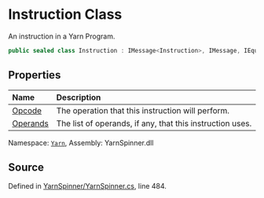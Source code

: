 # Instruction Class

An instruction in a Yarn Program.


```csharp
public sealed class Instruction : IMessage<Instruction>, IMessage, IEquatable<Instruction>, IDeepCloneable<Instruction>
```



## Properties
|Name|Description|
|:---|:---|
|[Opcode](/api/csharp/yarn/instruction.opcode.md)| The operation that this instruction will perform. |
|[Operands](/api/csharp/yarn/instruction.operands.md)| The list of operands, if any, that this instruction uses. |
<div class="class-metadata">

Namespace: [`Yarn`](/api/csharp/yarn/README.md), Assembly: YarnSpinner.dll
</div>

## Source
Defined in [YarnSpinner/YarnSpinner.cs](https://github.com/YarnSpinnerTool/YarnSpinner//blob/develop/YarnSpinner/YarnSpinner.cs#L484), line 484.
